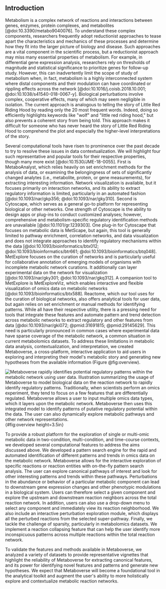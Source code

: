 ## Introduction

Metabolism is a complex network of reactions and interactions between genes, enzymes, protein complexes, and metabolites [@doi:10.3390/metabo9040076]. To understand these complex components, researchers frequently adopt reductionist approaches to tease apart the characteristics and mechanics of these processes and determine how they fit into the larger picture of biology and disease. Such approaches are a vital component in the scientific process, but a reductionist approach may miss many essential properties of metabolism. For example, in differential gene expression analysis, researchers rely on thresholds of magnitude and statistical significance to prioritize genes for follow-up study. However, this can inadvertently limit the scope of study of metabolism when, in fact, metabolism is a highly interconnected system where distal components and their modulation can have coordinated or rippling effects across the network [@doi:10.1016/j.coisb.2018.10.001; @doi:10.1038/s41540-018-0067-y]. Biological perturbations involve complex, cooperative effects, many of which may seem negligible in isolation. The current approach is analogous to telling the story of Little Red Riding Hood by reading only the 20 most frequent words. Indeed, doing so efficiently highlights keywords like "wolf" and "little red riding hood," but also prevents a coherent story from being told. This approach makes it difficult for someone who has never heard the story of Little Red Riding Hood to comprehend the plot and especially the higher-level interpretations of the story.

Several computational tools have risen to prominence over the past decade to try to resolve these issues in data contextualization. We will highlight four such representative and popular tools for their respective properties, though many more exist [@doi:10.1530/JME-18-0055]. First is MetaboAnalyst, which relies heavily on set enrichment methods for the analysis of data, or examining the belongingness of sets of significantly changed analytes (i.e., metabolite, protein, or gene measurements), for extracting interesting information. Network visualization is available, but it focuses primarily on interaction networks, and its ability to extract regulatory information is limited, particularly in an automated fashion [@doi:10.1093/nar/gkp356; @doi:10.1093/nar/gky310]. Second is Cytoscape, which serves as a general go-to platform for representing biological or other networks. One strength of Cytoscape is the ability to design apps or plug-ins to conduct customized analyses; however, comprehensive and metabolism-specific regulatory identification methods are unavailable [@doi:10.1101/gr.1239303]. One plug-in for Cytoscape that focuses on metabolic data is MetScape, but again, this tool is generally limited to pathway enrichment, correlation networks, and data visualization and does not integrate approaches to identify regulatory mechanisms within the data [@doi:10.1093/bioinformatics/btx012; @doi:10.1093/bioinformatics/btr661; @doi:10.1093/bioinformatics/btq048]. MetExplore focuses on the curation of networks and is particularly useful for collaborative annotation of emerging models of organisms with incomplete metabolic network curations. It additionally can layer experimental data on the network for visualization [@doi:10.1093/nar/gky301; @doi:10.1093/nar/gkq312]. A companion tool to MetExplore is MetExploreViz, which enables interactive and flexible visualization of omics data on metabolic networks [@doi:10.1093/bioinformatics/btx588]. Reactome, which our tool uses for the curation of biological networks, also offers analytical tools for user data, but again relies on set enrichment or manual methods for identifying patterns. While all have their respective utility, there is a pressing need for tools that integrate these features and automate pattern and trend detection across metabolic networks to extract regulatory and other features from data [@doi:10.1093/nar/gki072; @pmid:31691815; @pmid:29145629]. This need is particularly pronounced in common cases where experimental data have sparse coverage of the metabolic network, a common situation in current metabolomics datasets. To address these limitations in metabolic data analysis, contextualization, and interpretation, we created Metaboverse, a cross-platform, interactive application to aid users in exploring and interpreting their model's metabolic story and generating new hypotheses from the available information (Figure  @fig:overview).

![
  **Metaboverse rapidly identifies potential regulatory patterns within the metabolic network using user data.**
  Illustration summarizing the usage of Metaboverse to model biological data on the reaction network to rapidly identify regulatory patterns. Traditionally, when scientists perform an omics experiment, they tend to focus on a few features that are differentially regulated. Metaboverse allows a user to input multiple omics data types, which it layers upon the metabolic network. Metaboverse then uses this integrated model to identify patterns of putative regulatory potential within the data. The user can also dynamically explore metabolic pathways and other network representations.
](./content/figures/graphical_abstract.png "Tall image"){#fig:overview height=3.5in}

To provide a robust platform for the exploration of single or multi-omic metabolic data in two-condition, multi-condition, and time-course contexts, we developed several computational features to address the aims discussed above. We developed a pattern search engine for the rapid and automated identification of different patterns and trends in omics data on the metabolic network. Metaboverse allows for the interactive exploration of specific reactions or reaction entities with on-the-fly pattern search analysis. The user can explore canonical pathways of interest and look for other interesting patterns and trends within these pathways. Perturbations in the abundance or behavior of a particular metabolic component can lead to downstream gene expression changes and other phenotypic modulations in a biological system. Users can therefore select a given component and explore the upstream and downstream reaction neighbors across the total reaction network. In addition, users can also use a drop-down menu to select any component and immediately view its reaction neighborhood. We also include an interactive perturbation exploration module, which displays all the perturbed reactions from the selected super-pathway. Finally, we tackle the challenge of sparsity, particularly in metabolomics datasets. We implement a reaction collapsing feature that can help the user identify more inconspicuous patterns across multiple reactions within the total reaction network.

To validate the features and methods available in Metaboverse, we analyzed a variety of datasets to provide representative vignettes that highlight the reliability of Metaboverse for extracting canonical features, and its power for identifying novel features and patterns and generate new hypotheses. We expect that Metaboverse will become a foundational tool in the analytical toolkit and augment the user's ability to more holistically explore and contextualize metabolic reaction networks.
